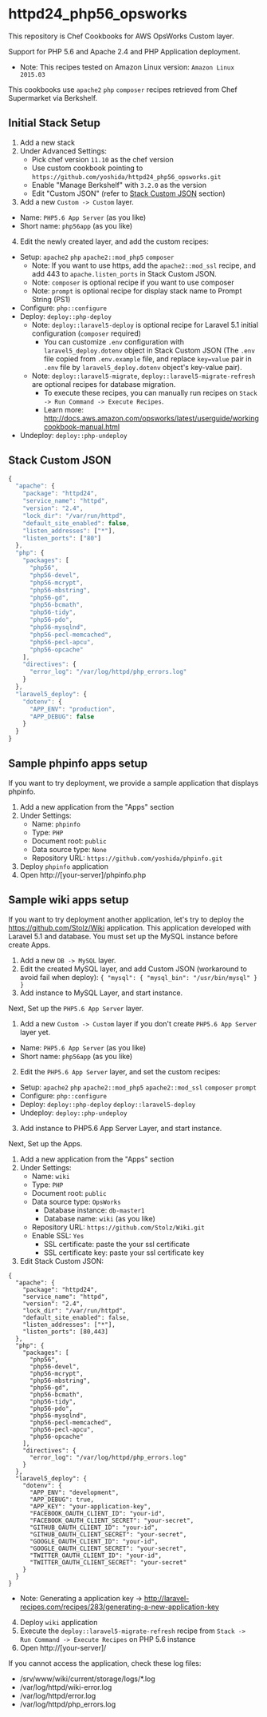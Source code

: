 
# httpd24_php56_opsworks

This repository is Chef Cookbooks for AWS OpsWorks Custom layer.

Support for PHP 5.6 and Apache 2.4 and PHP Application deployment.

* Note: This recipes tested on Amazon Linux version: `Amazon Linux 2015.03`

This cookbooks use `apache2` `php` `composer` recipes retrieved from Chef Supermarket via Berkshelf.

## Initial Stack Setup

1. Add a new stack
2. Under Advanced Settings:
   - Pick chef version `11.10` as the chef version
   - Use custom cookbook pointing to `https://github.com/yoshida/httpd24_php56_opsworks.git`
   - Enable "Manage Berkshelf" with `3.2.0` as the version
   - Edit "Custom JSON" (refer to [Stack Custom JSON](#stack-custom-json) section)
3. Add a new `Custom -> Custom` layer.
  * Name: `PHP5.6 App Server` (as you like)
  * Short name: `php56app` (as you like)
4. Edit the newly created layer, and add the custom recipes:
  * Setup: `apache2` `php` `apache2::mod_php5` `composer`
    * Note: If you want to use https, add the `apache2::mod_ssl` recipe, and add 443 to `apache.listen_ports` in Stack Custom JSON.
    * Note: `composer` is optional recipe if you want to use composer
    * Note: `prompt` is optional recipe for display stack name to Prompt String (PS1)
  * Configure: `php::configure`
  * Deploy: `deploy::php-deploy`
    * Note: `deploy::laravel5-deploy` is optional recipe for Laravel 5.1 initial configuration (`composer` required)
      * You can customize `.env` configuration with `laravel5_deploy.dotenv` object in Stack Custom JSON (The `.env` file copied from `.env.example` file, and replace `key=value` pair in `.env` file by `laravel5_deploy.dotenv` object's key-value pair).
    * Note: `deploy::laravel5-migrate`, `deploy::laravel5-migrate-refresh` are optional recipes for database migration.
      * To execute these recipes, you can manually run recipes on `Stack -> Run Command -> Execute Recipes`.
      * Learn more: http://docs.aws.amazon.com/opsworks/latest/userguide/workingcookbook-manual.html
  * Undeploy: `deploy::php-undeploy`

## Stack Custom JSON

```javascript
{
  "apache": {
    "package": "httpd24",
    "service_name": "httpd",
    "version": "2.4",
    "lock_dir": "/var/run/httpd",
    "default_site_enabled": false,
    "listen_addresses": ["*"],
    "listen_ports": ["80"]
  },
  "php": {
    "packages": [
      "php56",
      "php56-devel",
      "php56-mcrypt",
      "php56-mbstring",
      "php56-gd",
      "php56-bcmath",
      "php56-tidy",
      "php56-pdo",
      "php56-mysqlnd",
      "php56-pecl-memcached",
      "php56-pecl-apcu",
      "php56-opcache"
    ],
    "directives": {
      "error_log": "/var/log/httpd/php_errors.log"
    }
  },
  "laravel5_deploy": {
    "dotenv": {
      "APP_ENV": "production",
      "APP_DEBUG": false
    }
  }
}
```

## Sample phpinfo apps setup

If you want to try deployment, we provide a sample application that displays phpinfo.

1. Add a new application from the "Apps" section
2. Under Settings:
   - Name: `phpinfo`
   - Type: `PHP`
   - Document root: `public`
   - Data source type: `None`
   - Repository URL: `https://github.com/yoshida/phpinfo.git`
3. Deploy `phpinfo` application 
4. Open http://[your-server]/phpinfo.php

## Sample wiki apps setup

If you want to try deployment another application, let's try to deploy the https://github.com/Stolz/Wiki application.
This application developed with Laravel 5.1 and database. You must set up the MySQL instance before create Apps.

1. Add a new `DB -> MySQL` layer.
2. Edit the created MySQL layer, and add Custom JSON (workaround to avoid fail when deploy):
`
{
  "mysql": {
    "mysql_bin": "/usr/bin/mysql"
  }
}
`
3. Add instance to MySQL Layer, and start instance.

Next, Set up the `PHP5.6 App Server` layer.

1. Add a new `Custom -> Custom` layer if you don't create `PHP5.6 App Server` layer yet.
  * Name: `PHP5.6 App Server` (as you like)
  * Short name: `php56app` (as you like)
2. Edit the `PHP5.6 App Server` layer, and set the custom recipes:
  * Setup: `apache2` `php` `apache2::mod_php5` `apache2::mod_ssl` `composer` `prompt`
  * Configure: `php::configure`
  * Deploy: `deploy::php-deploy` `deploy::laravel5-deploy`
  * Undeploy: `deploy::php-undeploy`
3. Add instance to PHP5.6 App Server Layer, and start instance.

Next, Set up the Apps.

1. Add a new application from the "Apps" section
2. Under Settings:
   - Name: `wiki`
   - Type: `PHP`
   - Document root: `public`
   - Data source type: `OpsWorks`
     - Database instance: `db-master1`
     - Database name: `wiki` (as you like)
   - Repository URL: `https://github.com/Stolz/Wiki.git`
   - Enable SSL: `Yes`
     - SSL certificate: paste the your ssl certificate
     - SSL certificate key: paste your ssl certificate key
3. Edit Stack Custom JSON:
```
{
  "apache": {
    "package": "httpd24",
    "service_name": "httpd",
    "version": "2.4",
    "lock_dir": "/var/run/httpd",
    "default_site_enabled": false,
    "listen_addresses": ["*"],
    "listen_ports": [80,443]
  },
  "php": {
    "packages": [
      "php56",
      "php56-devel",
      "php56-mcrypt",
      "php56-mbstring",
      "php56-gd",
      "php56-bcmath",
      "php56-tidy",
      "php56-pdo",
      "php56-mysqlnd",
      "php56-pecl-memcached",
      "php56-pecl-apcu",
      "php56-opcache"
    ],
    "directives": {
      "error_log": "/var/log/httpd/php_errors.log"
    }
  },
  "laravel5_deploy": {
    "dotenv": {
      "APP_ENV": "development",
      "APP_DEBUG": true,
      "APP_KEY": "your-application-key",
      "FACEBOOK_OAUTH_CLIENT_ID": "your-id",
      "FACEBOOK_OAUTH_CLIENT_SECRET": "your-secret",
      "GITHUB_OAUTH_CLIENT_ID": "your-id",
      "GITHUB_OAUTH_CLIENT_SECRET": "your-secret",
      "GOOGLE_OAUTH_CLIENT_ID": "your-id",
      "GOOGLE_OAUTH_CLIENT_SECRET": "your-secret",
      "TWITTER_OAUTH_CLIENT_ID": "your-id",
      "TWITTER_OAUTH_CLIENT_SECRET": "your-secret"
    }
  }
}
```
* Note: Generating a application key -> http://laravel-recipes.com/recipes/283/generating-a-new-application-key

4. Deploy `wiki` application
5. Execute the `deploy::laravel5-migrate-refresh` recipe from `Stack -> Run Command -> Execute Recipes` on PHP 5.6 instance
6. Open http://[your-server]/

If you cannot access the application, check these log files:
* /srv/www/wiki/current/storage/logs/*.log
* /var/log/httpd/wiki-error.log
* /var/log/httpd/error.log
* /var/log/httpd/php_errors.log
